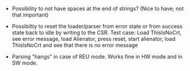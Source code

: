 * Possibility to not have spaces at the end of strings?
  (Nice to have; not that important)

* Possibiltiy to reset the loader/parser from error state or from success
  state back to idle by writing to the CSR. Test case:
  Load ThisIsNoCrt, see error message, load Alienator, press reset,
  start alienator, load ThisIsNoCrt and see that there is no error message

* Parsing "hangs" in case of REU mode. Works fine in HW mode and in SW mode.

